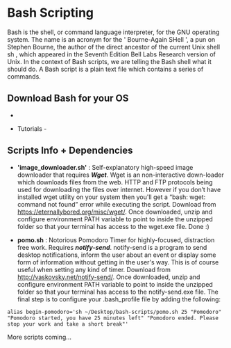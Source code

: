 # Bash Scripting

Bash is the shell, or command language interpreter, for the GNU operating system. The name is an acronym for the ' Bourne-Again SHell ', a pun on Stephen Bourne, the author of the direct ancestor of the current Unix shell sh , which appeared in the Seventh Edition Bell Labs Research version of Unix.  In the context of Bash scripts, we are telling the Bash shell what it should do. A Bash script is a plain text file which contains a series of commands.

## Download Bash for your OS

* 

* Tutorials - 

## Scripts Info + Dependencies

* **'image_downloader.sh'** : Self-explanatory high-speed image downloader that requires ***Wget***. Wget is an non-interactive down-loader which downloads files from the web. HTTP and FTP protocols being used for downloading the files over internet. However if you don’t have installed wget utility on your system then you'll get a “bash: wget: command not found” error while executing the script. Download from https://eternallybored.org/misc/wget/. Once downloaded, unzip and configure environment PATH variable to point to inside the unzipped folder so that your terminal has access to the wget.exe file. Done :)

* **pomo.sh** : Notorious Pomodoro Timer for highly-focused, distraction free work. Requires ***notify-send***. notify-send is a program to send desktop notifications, inform the user about an event or display some form of information without getting in the user's way. This is of course useful when setting any kind of timer. Download from http://vaskovsky.net/notify-send/. Once downloaded, unzip and configure environment PATH variable to point to inside the unzipped folder so that your terminal has access to the notify-send.exe file. The final step is to configure your .bash_profile file by adding the following: <br/> 
```
alias begin-pomodoro='sh ~/Desktop/bash-scripts/pomo.sh 25 "Pomodoro" "Pomodoro started, you have 25 minutes left" "Pomodoro ended. Please stop your work and take a short break"'
```

More scripts coming...

